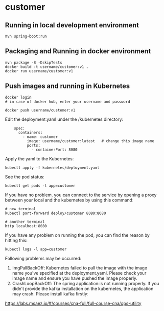 # customer 

## Running in local development environment

```
mvn spring-boot:run
```

## Packaging and Running in docker environment

```
mvn package -B -DskipTests
docker build -t username/customer:v1 .
docker run username/customer:v1
```

## Push images and running in Kubernetes

```
docker login 
# in case of docker hub, enter your username and password

docker push username/customer:v1
```

Edit the deployment.yaml under the /kubernetes directory:
```
    spec:
      containers:
        - name: customer
          image: username/customer:latest   # change this image name
          ports:
            - containerPort: 8080

```

Apply the yaml to the Kubernetes:
```
kubectl apply -f kubernetes/deployment.yaml
```

See the pod status:
```
kubectl get pods -l app=customer
```

If you have no problem, you can connect to the service by opening a proxy between your local and the kubernetes by using this command:
```
# new terminal
kubectl port-forward deploy/customer 8080:8080

# another terminal
http localhost:8080
```

If you have any problem on running the pod, you can find the reason by hitting this:
```
kubectl logs -l app=customer
```

Following problems may be occurred:

1. ImgPullBackOff:  Kubernetes failed to pull the image with the image name you've specified at the deployment.yaml. Please check your image name and ensure you have pushed the image properly.
1. CrashLoopBackOff: The spring application is not running properly. If you didn't provide the kafka installation on the kubernetes, the application may crash. Please install kafka firstly:

https://labs.msaez.io/#/courses/cna-full/full-course-cna/ops-utility

